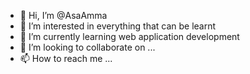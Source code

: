 - 👋 Hi, I’m @AsaAmma
- 👀 I’m interested in everything that can be learnt
- 🌱 I’m currently learning web application development
- 💞️ I’m looking to collaborate on ...
- 📫 How to reach me ...

<!---
AsaAmma/AsaAmma is a ✨ special ✨ repository because its `README.md` (this file) appears on your GitHub profile.
You can click the Preview link to take a look at your changes.
--->
